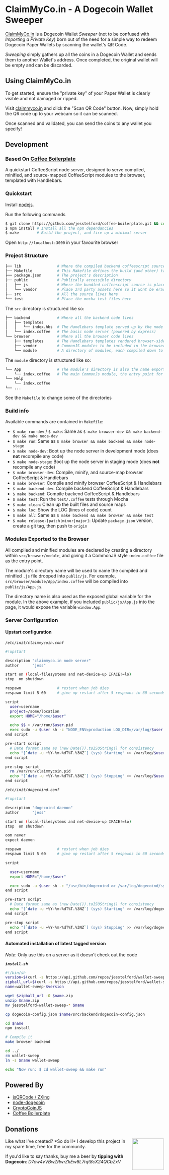 # ClaimMyCo.in - A Dogecoin Wallet Sweeper

[ClaimMyCo.in](http://claimmyco.in:3000) is a Dogecoin Wallet *Sweeper* (not to be confused with *Importing a Private Key*) born out of the need for a simple way to redeem Dogecoin Paper Wallets by scanning the wallet's QR Code.

*Sweeping* simply gathers up all the coins in a Dogecoin Wallet and sends them to another Wallet's address. Once completed, the original wallet will be empty and can be discarded.

## Using ClaimMyCo.in

To get started, ensure the "private key" of your Paper Wallet is clearly visible and not damaged or ripped.

Visit [claimmyco.in](http://claimmyco.in:3000) and click the "Scan QR Code" button. Now, simply hold the QR code up to your webcam so it can be scanned.

Once scanned and validated, you can send the coins to any wallet you specify!

## Development

### Based On [Coffee Boilerplate](https://github.com/jesstelford/coffee-boilerplate)

A quickstart CoffeeScript node server, designed to serve compiled, minified, and source-mapped CoffeeScript modules to the browser, templated with Handlebars. 

### Quickstart

Install [nodejs](http://nodejs.org/download/).

Run the following commands

```bash
$ git clone https://github.com/jesstelford/coffee-boilerplate.git && cd coffee-boilerplace
$ npm install # Install all the npm dependancies
$ make        # Build the project, and fire up a minimal server
```

Open `http://localhost:3000` in your favourite browser

### Project Structure

```bash
├── lib                # Where the compiled backend coffeescript source is placed after `make X`
├── Makefile           # This Makefile defines the build (and other) tasks (see below for more)
├── package.json       # The project's description
├── public             # Publically accessible directory
│   ├── js             # Where the bundled coffeescript source is placed after `make X`
│   └── vendor         # Place 3rd party assets here so it wont be erased upon compile
├── src                # All the source lives here
└── test               # Place the mocha test files here
```

The `src` directory is structured like so:
```bash
├── backend            # Where all the backend code lives
│   ├── templates
│   │   └── index.hbs  # The Handlebars template served up by the node server
│   └── index.coffee   # The basic node server (powered by express)
└── browser            # Where all the browser code lives
    ├── templates      # The Handlebars templates rendered browser-side
    ├── vendor         # CommonJS modules to be included in the browser bundle
    └── module         # A directory of modules, each compiled down to a single .js file
```

The `module` directory is structured like so:
```bash
└── App                # The module's directory is also the name exported into global namespace
    └── index.coffee   # The main CommonJs module, the entry point for this module
└── Help
    └── index.coffee
└── ...
```

See the `Makefile` to change some of the directories

### Build info

Available commands are contained in `Makefile`:

 * `$ make run-dev` / `$ make`: Same as `$ make browser-dev && make backend-dev && make node-dev`
 * `$ make run`: Same as `$ make browser && make backend && make node-stage`
 * `$ make node-dev`: Boot up the node server in development mode (does **not** recompile any code)
 * `$ make node-stage`: Boot up the node server in staging mode (does **not** recompile any code)
 * `$ make browser-dev`: Compile, minify, and source-map browser CoffeeScript & Handlebars
 * `$ make browser`: Compile and minify browser CoffeeScript & Handlebars
 * `$ make backend-dev`: Compile backend CoffeeScript & Handlebars
 * `$ make backend`: Compile backend CoffeeScript & Handlebars
 * `$ make test`: Run the `test/.coffee` tests through Mocha
 * `$ make clean`: Clean up the built files and source maps
 * `$ make loc`: Show the LOC (lines of code) count
 * `$ make all`: Same as `$ make backend && make browser && make test`
 * `$ make release-[patch|minor|major]`: Update `package.json` version, create a git tag, then push to `origin`

### Modules Exported to the Browser

All compiled and minified modules are declared by creating a directory within `src/browser/module`, and giving it a CommonJS style `index.coffee` file as the entry point.

The module's directory name will be used to name the compiled and minified `.js` file dropped into `public/js`. For example, `src/browser/module/App/index.coffee` will be compiled into `public/js/App.js`.

The directory name is also used as the exposed global variable for the module. In the above example, if you included `public/js/App.js` into the page, it would expose the variable `window.App`.

### Server Configuration

#### Upstart configuration

*`/etc/init/claimmycoin.conf`*

```bash
#!upstart

description "claimmyco.in node server"
author      "jess"

start on (local-filesystems and net-device-up IFACE!=lo)
stop  on shutdown

respawn                # restart when job dies
respawn limit 5 60     # give up restart after 5 respawns in 60 seconds

script
  user=username
  project=/some/location
  export HOME="/home/$user"  

  echo $$ > /var/run/$user.pid
  exec sudo -u $user sh -c "NODE_ENV=production LOG_DIR=/var/log/$user /usr/bin/node $project/lib/index.js >> /var/log/$user/sys.log 2>&1"
end script

pre-start script
  # Date format same as (new Date()).toISOString() for consistency
  echo "[`date -u +%Y-%m-%dT%T.%3NZ`] (sys) Starting" >> /var/log/$user/sys.log
end script

pre-stop script
  rm /var/run/claimmycoin.pid
  echo "[`date -u +%Y-%m-%dT%T.%3NZ`] (sys) Stopping" >> /var/log/$user/sys.log
end script
```

*`/etc/init/dogecoind.conf`*

```bash
#!upstart

description "dogecoind daemon"
author      "jess"

start on (local-filesystems and net-device-up IFACE!=lo)
stop  on shutdown

oom never
expect daemon

respawn                # restart when job dies
respawn limit 5 60     # give up restart after 5 respawns in 60 seconds

script

  user=username
  export HOME="/home/$user"  

  exec sudo -u $user sh -c "/usr/bin/dogecoind >> /var/log/dogecoind/sys.log 2>&1"
end script

pre-start script
  # Date format same as (new Date()).toISOString() for consistency
  echo "[`date -u +%Y-%m-%dT%T.%3NZ`] (sys) Starting" >> /var/log/dogecoind/sys.log
end script

pre-stop script
  echo "[`date -u +%Y-%m-%dT%T.%3NZ`] (sys) Stopping" >> /var/log/dogecoind/sys.log
end script
```

#### Automated installation of latest tagged version

*Note*: Only use this on a server as it doesn't check out the code

***`install.sh`***

```bash
#!/bin/sh
version=$(curl -s https://api.github.com/repos/jesstelford/wallet-sweep/tags | perl -ne '/.*name": ?"([^"]*)"/ && print($1) && exit')
zipball_url=$(curl -s https://api.github.com/repos/jesstelford/wallet-sweep/tags | perl -ne '/.*zipball_url": ?"([^"]*)"/ && print($1) && exit')
name=wallet-sweep-$version

wget $zipball_url -O $name.zip
unzip $name.zip
mv jesstelford-wallet-sweep-* $name

cp dogecoin-config.json $name/src/backend/dogecoin-config.json

cd $name
npm install

# Compile it
make browser backend

cd ../
rm wallet-sweep
ln -s $name wallet-sweep

echo "Now run: $ cd wallet-sweep && make run"
```


## Powered By

 * [jsQRCode / ZXing](https://github.com/jesstelford/jsqrcode)
 * [node-dogecoin](https://github.com/countable/node-dogecoin)
 * [CryptoCoinJS](https://github.com/cryptocoinjs)
 * [Coffee Boilerplate](https://github.com/jesstelford/coffee-boilerplate)

## Donations

<img src="http://dogecoin.com/imgs/dogecoin-300.png" width=100 height=100 align=right />
Like what I've created? *So do I!* I develop this project in my spare time, free for the community.

If you'd like to say thanks, buy me a beer by **tipping with Dogecoin**: *D7cw4vVBwZRwrZkEw8L7rqt8cX24QCbZxV*
